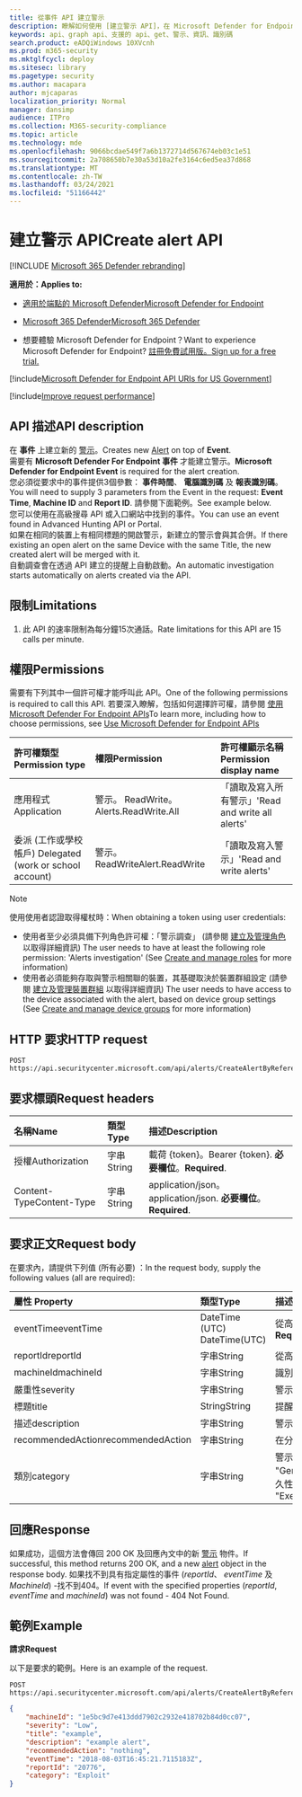 ```yaml
---
title: 從事件 API 建立警示
description: 瞭解如何使用 [建立警示 API]，在 Microsoft Defender for Endpoint 中的事件上建立新的警示。
keywords: api、graph api、支援的 api、get、警示、資訊、識別碼
search.product: eADQiWindows 10XVcnh
ms.prod: m365-security
ms.mktglfcycl: deploy
ms.sitesec: library
ms.pagetype: security
ms.author: macapara
author: mjcaparas
localization_priority: Normal
manager: dansimp
audience: ITPro
ms.collection: M365-security-compliance
ms.topic: article
ms.technology: mde
ms.openlocfilehash: 9066bcdae549f7a6b1372714d567674eb03c1e51
ms.sourcegitcommit: 2a708650b7e30a53d10a2fe3164c6ed5ea37d868
ms.translationtype: MT
ms.contentlocale: zh-TW
ms.lasthandoff: 03/24/2021
ms.locfileid: "51166442"
---
```

# <a name="create-alert-api"></a><span data-ttu-id="72c57-104">建立警示 API</span><span class="sxs-lookup"><span data-stu-id="72c57-104">Create alert API</span></span>

[!INCLUDE [Microsoft 365 Defender rebranding](../../includes/microsoft-defender.md)]

<span data-ttu-id="72c57-105">**適用於：**</span><span class="sxs-lookup"><span data-stu-id="72c57-105">**Applies to:**</span></span>
- [<span data-ttu-id="72c57-106">適用於端點的 Microsoft Defender</span><span class="sxs-lookup"><span data-stu-id="72c57-106">Microsoft Defender for Endpoint</span></span>](https://go.microsoft.com/fwlink/p/?linkid=2154037)
- [<span data-ttu-id="72c57-107">Microsoft 365 Defender</span><span class="sxs-lookup"><span data-stu-id="72c57-107">Microsoft 365 Defender</span></span>](https://go.microsoft.com/fwlink/?linkid=2118804)

- <span data-ttu-id="72c57-108">想要體驗 Microsoft Defender for Endpoint？</span><span class="sxs-lookup"><span data-stu-id="72c57-108">Want to experience Microsoft Defender for Endpoint?</span></span> [<span data-ttu-id="72c57-109">註冊免費試用版。</span><span class="sxs-lookup"><span data-stu-id="72c57-109">Sign up for a free trial.</span></span>](https://www.microsoft.com/microsoft-365/windows/microsoft-defender-atp?ocid=docs-wdatp-exposedapis-abovefoldlink) 

[!include[Microsoft Defender for Endpoint API URIs for US Government](../../includes/microsoft-defender-api-usgov.md)]

[!include[Improve request performance](../../includes/improve-request-performance.md)]


## <a name="api-description"></a><span data-ttu-id="72c57-110">API 描述</span><span class="sxs-lookup"><span data-stu-id="72c57-110">API description</span></span>
<span data-ttu-id="72c57-111">在 **事件** 上建立新的 [警示](alerts.md)。</span><span class="sxs-lookup"><span data-stu-id="72c57-111">Creates new [Alert](alerts.md) on top of **Event**.</span></span>
<br><span data-ttu-id="72c57-112">需要有 **Microsoft Defender For Endpoint 事件** 才能建立警示。</span><span class="sxs-lookup"><span data-stu-id="72c57-112">**Microsoft Defender for Endpoint Event** is required for the alert creation.</span></span>
<br><span data-ttu-id="72c57-113">您必須從要求中的事件提供3個參數： **事件時間**、 **電腦識別碼** 及 **報表識別碼**。</span><span class="sxs-lookup"><span data-stu-id="72c57-113">You will need to supply 3 parameters from the Event in the request: **Event Time**, **Machine ID** and **Report ID**.</span></span> <span data-ttu-id="72c57-114">請參閱下面範例。</span><span class="sxs-lookup"><span data-stu-id="72c57-114">See example below.</span></span>
<br><span data-ttu-id="72c57-115">您可以使用在高級搜尋 API 或入口網站中找到的事件。</span><span class="sxs-lookup"><span data-stu-id="72c57-115">You can use an event found in Advanced Hunting API or Portal.</span></span>
<br><span data-ttu-id="72c57-116">如果在相同的裝置上有相同標題的開啟警示，新建立的警示會與其合併。</span><span class="sxs-lookup"><span data-stu-id="72c57-116">If there existing an open alert on the same Device with the same Title, the new created alert will be merged with it.</span></span>
<br><span data-ttu-id="72c57-117">自動調查會在透過 API 建立的提醒上自動啟動。</span><span class="sxs-lookup"><span data-stu-id="72c57-117">An automatic investigation starts automatically on alerts created via the API.</span></span>


## <a name="limitations"></a><span data-ttu-id="72c57-118">限制</span><span class="sxs-lookup"><span data-stu-id="72c57-118">Limitations</span></span>
1. <span data-ttu-id="72c57-119">此 API 的速率限制為每分鐘15次通話。</span><span class="sxs-lookup"><span data-stu-id="72c57-119">Rate limitations for this API are 15 calls per minute.</span></span>


## <a name="permissions"></a><span data-ttu-id="72c57-120">權限</span><span class="sxs-lookup"><span data-stu-id="72c57-120">Permissions</span></span>

<span data-ttu-id="72c57-121">需要有下列其中一個許可權才能呼叫此 API。</span><span class="sxs-lookup"><span data-stu-id="72c57-121">One of the following permissions is required to call this API.</span></span> <span data-ttu-id="72c57-122">若要深入瞭解，包括如何選擇許可權，請參閱 [使用 Microsoft Defender For Endpoint APIs](apis-intro.md)</span><span class="sxs-lookup"><span data-stu-id="72c57-122">To learn more, including how to choose permissions, see [Use Microsoft Defender for Endpoint APIs](apis-intro.md)</span></span>

<span data-ttu-id="72c57-123">許可權類型</span><span class="sxs-lookup"><span data-stu-id="72c57-123">Permission type</span></span> |   <span data-ttu-id="72c57-124">權限</span><span class="sxs-lookup"><span data-stu-id="72c57-124">Permission</span></span>  |   <span data-ttu-id="72c57-125">許可權顯示名稱</span><span class="sxs-lookup"><span data-stu-id="72c57-125">Permission display name</span></span>
:---|:---|:---
<span data-ttu-id="72c57-126">應用程式</span><span class="sxs-lookup"><span data-stu-id="72c57-126">Application</span></span> |   <span data-ttu-id="72c57-127">警示。 ReadWrite。</span><span class="sxs-lookup"><span data-stu-id="72c57-127">Alerts.ReadWrite.All</span></span> |  <span data-ttu-id="72c57-128">「讀取及寫入所有警示」</span><span class="sxs-lookup"><span data-stu-id="72c57-128">'Read and write all alerts'</span></span>
<span data-ttu-id="72c57-129">委派 (工作或學校帳戶) </span><span class="sxs-lookup"><span data-stu-id="72c57-129">Delegated (work or school account)</span></span> | <span data-ttu-id="72c57-130">警示。 ReadWrite</span><span class="sxs-lookup"><span data-stu-id="72c57-130">Alert.ReadWrite</span></span> | <span data-ttu-id="72c57-131">「讀取及寫入警示」</span><span class="sxs-lookup"><span data-stu-id="72c57-131">'Read and write alerts'</span></span>

>[!Note]
> <span data-ttu-id="72c57-132">使用使用者認證取得權杖時：</span><span class="sxs-lookup"><span data-stu-id="72c57-132">When obtaining a token using user credentials:</span></span>
>- <span data-ttu-id="72c57-133">使用者至少必須具備下列角色許可權：「警示調查」 (請參閱 [建立及管理角色](user-roles.md) 以取得詳細資訊) </span><span class="sxs-lookup"><span data-stu-id="72c57-133">The user needs to have at least the following role permission: 'Alerts investigation' (See [Create and manage roles](user-roles.md) for more information)</span></span>
>- <span data-ttu-id="72c57-134">使用者必須能夠存取與警示相關聯的裝置，其基礎取決於裝置群組設定 (請參閱 [建立及管理裝置群組](machine-groups.md) 以取得詳細資訊) </span><span class="sxs-lookup"><span data-stu-id="72c57-134">The user needs to have access to the device associated with the alert, based on device group settings (See [Create and manage device groups](machine-groups.md) for more information)</span></span>

## <a name="http-request"></a><span data-ttu-id="72c57-135">HTTP 要求</span><span class="sxs-lookup"><span data-stu-id="72c57-135">HTTP request</span></span>

```
POST https://api.securitycenter.microsoft.com/api/alerts/CreateAlertByReference
```

## <a name="request-headers"></a><span data-ttu-id="72c57-136">要求標頭</span><span class="sxs-lookup"><span data-stu-id="72c57-136">Request headers</span></span>

<span data-ttu-id="72c57-137">名稱</span><span class="sxs-lookup"><span data-stu-id="72c57-137">Name</span></span> | <span data-ttu-id="72c57-138">類型</span><span class="sxs-lookup"><span data-stu-id="72c57-138">Type</span></span> | <span data-ttu-id="72c57-139">描述</span><span class="sxs-lookup"><span data-stu-id="72c57-139">Description</span></span>
:---|:---|:---
<span data-ttu-id="72c57-140">授權</span><span class="sxs-lookup"><span data-stu-id="72c57-140">Authorization</span></span> | <span data-ttu-id="72c57-141">字串</span><span class="sxs-lookup"><span data-stu-id="72c57-141">String</span></span> | <span data-ttu-id="72c57-142">載荷 {token}。</span><span class="sxs-lookup"><span data-stu-id="72c57-142">Bearer {token}.</span></span> <span data-ttu-id="72c57-143">**必要欄位**。</span><span class="sxs-lookup"><span data-stu-id="72c57-143">**Required**.</span></span>
<span data-ttu-id="72c57-144">Content-Type</span><span class="sxs-lookup"><span data-stu-id="72c57-144">Content-Type</span></span> | <span data-ttu-id="72c57-145">字串</span><span class="sxs-lookup"><span data-stu-id="72c57-145">String</span></span> | <span data-ttu-id="72c57-146">application/json。</span><span class="sxs-lookup"><span data-stu-id="72c57-146">application/json.</span></span> <span data-ttu-id="72c57-147">**必要欄位**。</span><span class="sxs-lookup"><span data-stu-id="72c57-147">**Required**.</span></span>

## <a name="request-body"></a><span data-ttu-id="72c57-148">要求正文</span><span class="sxs-lookup"><span data-stu-id="72c57-148">Request body</span></span>

<span data-ttu-id="72c57-149">在要求內，請提供下列值 (所有必要) ：</span><span class="sxs-lookup"><span data-stu-id="72c57-149">In the request body, supply the following values (all are required):</span></span>

<span data-ttu-id="72c57-150">屬性	</span><span class="sxs-lookup"><span data-stu-id="72c57-150">Property</span></span> | <span data-ttu-id="72c57-151">類型</span><span class="sxs-lookup"><span data-stu-id="72c57-151">Type</span></span> | <span data-ttu-id="72c57-152">描述</span><span class="sxs-lookup"><span data-stu-id="72c57-152">Description</span></span>
:---|:---|:---
<span data-ttu-id="72c57-153">eventTime</span><span class="sxs-lookup"><span data-stu-id="72c57-153">eventTime</span></span> | <span data-ttu-id="72c57-154">DateTime (UTC) </span><span class="sxs-lookup"><span data-stu-id="72c57-154">DateTime(UTC)</span></span> | <span data-ttu-id="72c57-155">從高級搜尋取得之事件的確切時間（字串）。</span><span class="sxs-lookup"><span data-stu-id="72c57-155">The precise time of the event as string, as obtained from advanced hunting.</span></span> <span data-ttu-id="72c57-156">例如， ```2018-08-03T16:45:21.7115183Z``` **必要**。</span><span class="sxs-lookup"><span data-stu-id="72c57-156">e.g. ```2018-08-03T16:45:21.7115183Z``` **Required**.</span></span>
<span data-ttu-id="72c57-157">reportId</span><span class="sxs-lookup"><span data-stu-id="72c57-157">reportId</span></span> | <span data-ttu-id="72c57-158">字串</span><span class="sxs-lookup"><span data-stu-id="72c57-158">String</span></span> | <span data-ttu-id="72c57-159">從高級搜尋取得的事件 reportId。</span><span class="sxs-lookup"><span data-stu-id="72c57-159">The reportId of the event, as obtained from advanced hunting.</span></span> <span data-ttu-id="72c57-160">**必要欄位**。</span><span class="sxs-lookup"><span data-stu-id="72c57-160">**Required**.</span></span>
<span data-ttu-id="72c57-161">machineId</span><span class="sxs-lookup"><span data-stu-id="72c57-161">machineId</span></span> | <span data-ttu-id="72c57-162">字串</span><span class="sxs-lookup"><span data-stu-id="72c57-162">String</span></span> | <span data-ttu-id="72c57-163">識別事件之裝置的識別碼。</span><span class="sxs-lookup"><span data-stu-id="72c57-163">Id of the device on which the event was identified.</span></span> <span data-ttu-id="72c57-164">**必要欄位**。</span><span class="sxs-lookup"><span data-stu-id="72c57-164">**Required**.</span></span>
<span data-ttu-id="72c57-165">嚴重性</span><span class="sxs-lookup"><span data-stu-id="72c57-165">severity</span></span> | <span data-ttu-id="72c57-166">字串</span><span class="sxs-lookup"><span data-stu-id="72c57-166">String</span></span> | <span data-ttu-id="72c57-167">警示的嚴重性。</span><span class="sxs-lookup"><span data-stu-id="72c57-167">Severity of the alert.</span></span> <span data-ttu-id="72c57-168">屬性值為：「低 '、' 中」及 ' 高」。</span><span class="sxs-lookup"><span data-stu-id="72c57-168">The property values are: 'Low', 'Medium' and 'High'.</span></span> <span data-ttu-id="72c57-169">**必要欄位**。</span><span class="sxs-lookup"><span data-stu-id="72c57-169">**Required**.</span></span>
<span data-ttu-id="72c57-170">標題</span><span class="sxs-lookup"><span data-stu-id="72c57-170">title</span></span> | <span data-ttu-id="72c57-171">String</span><span class="sxs-lookup"><span data-stu-id="72c57-171">String</span></span> | <span data-ttu-id="72c57-172">提醒的標題。</span><span class="sxs-lookup"><span data-stu-id="72c57-172">Title for the alert.</span></span> <span data-ttu-id="72c57-173">**必要欄位**。</span><span class="sxs-lookup"><span data-stu-id="72c57-173">**Required**.</span></span>
<span data-ttu-id="72c57-174">描述</span><span class="sxs-lookup"><span data-stu-id="72c57-174">description</span></span> | <span data-ttu-id="72c57-175">字串</span><span class="sxs-lookup"><span data-stu-id="72c57-175">String</span></span> | <span data-ttu-id="72c57-176">警示的描述。</span><span class="sxs-lookup"><span data-stu-id="72c57-176">Description of the alert.</span></span> <span data-ttu-id="72c57-177">**必要欄位**。</span><span class="sxs-lookup"><span data-stu-id="72c57-177">**Required**.</span></span>
<span data-ttu-id="72c57-178">recommendedAction</span><span class="sxs-lookup"><span data-stu-id="72c57-178">recommendedAction</span></span>| <span data-ttu-id="72c57-179">字串</span><span class="sxs-lookup"><span data-stu-id="72c57-179">String</span></span> | <span data-ttu-id="72c57-180">在分析警示時，安全性監察官建議採取的動作。</span><span class="sxs-lookup"><span data-stu-id="72c57-180">Action that is recommended to be taken by security officer when analyzing the alert.</span></span> <span data-ttu-id="72c57-181">**必要欄位**。</span><span class="sxs-lookup"><span data-stu-id="72c57-181">**Required**.</span></span>
<span data-ttu-id="72c57-182">類別</span><span class="sxs-lookup"><span data-stu-id="72c57-182">category</span></span>| <span data-ttu-id="72c57-183">字串</span><span class="sxs-lookup"><span data-stu-id="72c57-183">String</span></span> | <span data-ttu-id="72c57-184">警示的類別。</span><span class="sxs-lookup"><span data-stu-id="72c57-184">Category of the alert.</span></span> <span data-ttu-id="72c57-185">屬性值包括： "General"、"CommandAndControl"、"Collection"、"CredentialAccess"、"DefenseEvasion"、"Discovery"、"InitialAccess"、"LateralMovement"、""、"PrivilegeEscalation"、"SuspiciousActivity"、"持久性"、""、"勒索軟體"、"" （ **必要**）。</span><span class="sxs-lookup"><span data-stu-id="72c57-185">The property values are: "General", "CommandAndControl", "Collection", "CredentialAccess", "DefenseEvasion", "Discovery", "Exfiltration", "Exploit", "Execution", "InitialAccess", "LateralMovement", "Malware", "Persistence", "PrivilegeEscalation", "Ransomware", "SuspiciousActivity" **Required**.</span></span>

## <a name="response"></a><span data-ttu-id="72c57-186">回應</span><span class="sxs-lookup"><span data-stu-id="72c57-186">Response</span></span>

<span data-ttu-id="72c57-187">如果成功，這個方法會傳回 200 OK 及回應內文中的新 [警示](alerts.md) 物件。</span><span class="sxs-lookup"><span data-stu-id="72c57-187">If successful, this method returns 200 OK, and a new [alert](alerts.md) object in the response body.</span></span> <span data-ttu-id="72c57-188">如果找不到具有指定屬性的事件 (_reportId_、 _eventTime_ 及 _MachineId_) -找不到404。</span><span class="sxs-lookup"><span data-stu-id="72c57-188">If event with the specified properties (_reportId_, _eventTime_ and _machineId_) was not found - 404 Not Found.</span></span>

## <a name="example"></a><span data-ttu-id="72c57-189">範例</span><span class="sxs-lookup"><span data-stu-id="72c57-189">Example</span></span>

<span data-ttu-id="72c57-190">**請求**</span><span class="sxs-lookup"><span data-stu-id="72c57-190">**Request**</span></span>

<span data-ttu-id="72c57-191">以下是要求的範例。</span><span class="sxs-lookup"><span data-stu-id="72c57-191">Here is an example of the request.</span></span>

```http
POST https://api.securitycenter.microsoft.com/api/alerts/CreateAlertByReference
```

```json
{
    "machineId": "1e5bc9d7e413ddd7902c2932e418702b84d0cc07",
    "severity": "Low",
    "title": "example",
    "description": "example alert",
    "recommendedAction": "nothing",
    "eventTime": "2018-08-03T16:45:21.7115183Z",
    "reportId": "20776",
    "category": "Exploit"
}
```
